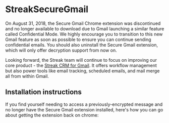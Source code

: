# StreakSecureGmail

On August 31, 2018, the Secure Gmail Chrome extension was discontinued and no longer available to download due to Gmail launching a similar feature called Confidential Mode.
We highly encourage you to transition to this new Gmail feature as soon as possible to ensure you can continue sending confidential emails. You should also uninstall the Secure Gmail extension, which will only offer decryption support from now on.

Looking forward, the Streak team will continue to focus on improving our core product - the [Streak CRM for Gmail](https://www.streak.com). It offers workflow management but also power tools like email tracking, scheduled emails, and mail merge all from within Gmail.

## Installation instructions

If you find yourself needing to access a previously-encrypted message and no longer have the Secure Gmail extension installed, here's how you can go about getting the extension back on chrome:
